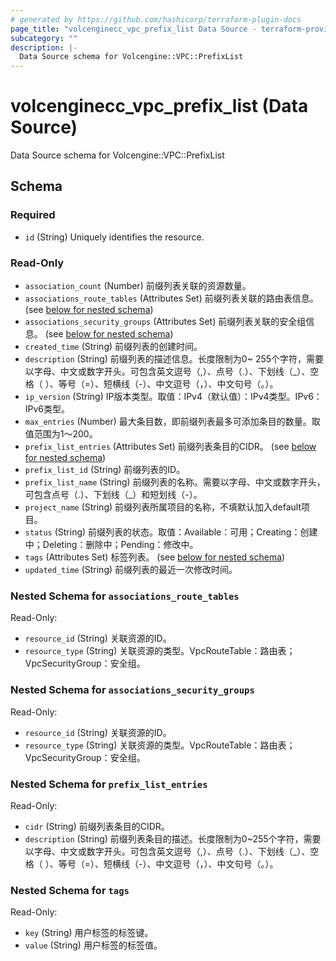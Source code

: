 ```yaml
---
# generated by https://github.com/hashicorp/terraform-plugin-docs
page_title: "volcenginecc_vpc_prefix_list Data Source - terraform-provider-volcenginecc"
subcategory: ""
description: |-
  Data Source schema for Volcengine::VPC::PrefixList
---
```


# volcenginecc_vpc_prefix_list (Data Source)

Data Source schema for Volcengine::VPC::PrefixList



<!-- schema generated by tfplugindocs -->
## Schema

### Required

- `id` (String) Uniquely identifies the resource.

### Read-Only

- `association_count` (Number) 前缀列表关联的资源数量。
- `associations_route_tables` (Attributes Set) 前缀列表关联的路由表信息。 (see [below for nested schema](#nestedatt--associations_route_tables))
- `associations_security_groups` (Attributes Set) 前缀列表关联的安全组信息。 (see [below for nested schema](#nestedatt--associations_security_groups))
- `created_time` (String) 前缀列表的创建时间。
- `description` (String) 前缀列表的描述信息。长度限制为0~ 255个字符，需要以字母、中文或数字开头。可包含英文逗号（,）、点号（.）、下划线（_）、空格（ ）、等号（=）、短横线（-）、中文逗号（，）、中文句号（。）。
- `ip_version` (String) IP版本类型。取值：IPv4（默认值）：IPv4类型。IPv6：IPv6类型。
- `max_entries` (Number) 最大条目数，即前缀列表最多可添加条目的数量。取值范围为1～200。
- `prefix_list_entries` (Attributes Set) 前缀列表条目的CIDR。 (see [below for nested schema](#nestedatt--prefix_list_entries))
- `prefix_list_id` (String) 前缀列表的ID。
- `prefix_list_name` (String) 前缀列表的名称。需要以字母、中文或数字开头，可包含点号（.）、下划线（_）和短划线（-）。
- `project_name` (String) 前缀列表所属项目的名称，不填默认加入default项目。
- `status` (String) 前缀列表的状态。取值：Available：可用；Creating：创建中；Deleting：删除中；Pending：修改中。
- `tags` (Attributes Set) 标签列表。 (see [below for nested schema](#nestedatt--tags))
- `updated_time` (String) 前缀列表的最近一次修改时间。

<a id="nestedatt--associations_route_tables"></a>
### Nested Schema for `associations_route_tables`

Read-Only:

- `resource_id` (String) 关联资源的ID。
- `resource_type` (String) 关联资源的类型。VpcRouteTable：路由表；VpcSecurityGroup：安全组。


<a id="nestedatt--associations_security_groups"></a>
### Nested Schema for `associations_security_groups`

Read-Only:

- `resource_id` (String) 关联资源的ID。
- `resource_type` (String) 关联资源的类型。VpcRouteTable：路由表；VpcSecurityGroup：安全组。


<a id="nestedatt--prefix_list_entries"></a>
### Nested Schema for `prefix_list_entries`

Read-Only:

- `cidr` (String) 前缀列表条目的CIDR。
- `description` (String) 前缀列表条目的描述。长度限制为0~255个字符，需要以字母、中文或数字开头。可包含英文逗号（,）、点号（.）、下划线（_）、空格（ ）、等号（=）、短横线（-）、中文逗号（，）、中文句号（。）。


<a id="nestedatt--tags"></a>
### Nested Schema for `tags`

Read-Only:

- `key` (String) 用户标签的标签键。
- `value` (String) 用户标签的标签值。
